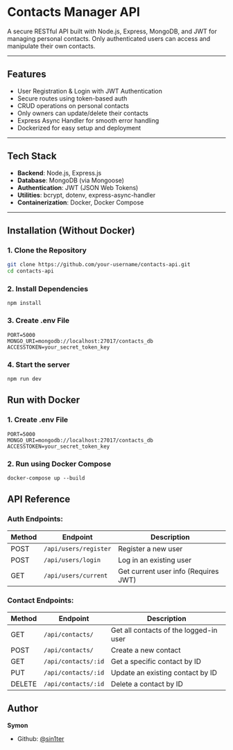 #  Contacts Manager API

A secure RESTful API built with Node.js, Express, MongoDB, and JWT for managing personal contacts. Only authenticated users can access and manipulate their own contacts.

---

##  Features

-  User Registration & Login with JWT Authentication
-  Secure routes using token-based auth
-  CRUD operations on personal contacts
-  Only owners can update/delete their contacts
-  Express Async Handler for smooth error handling
-  Dockerized for easy setup and deployment

---

##  Tech Stack

- **Backend**: Node.js, Express.js
- **Database**: MongoDB (via Mongoose)
- **Authentication**: JWT (JSON Web Tokens)
- **Utilities**: bcrypt, dotenv, express-async-handler
- **Containerization**: Docker, Docker Compose

---

## Installation (Without Docker)

### 1. Clone the Repository

```bash
git clone https://github.com/your-username/contacts-api.git
cd contacts-api
```

### 2. Install Dependencies
``` npm install ```

### 3. Create .env File
``` 
PORT=5000
MONGO_URI=mongodb://localhost:27017/contacts_db
ACCESSTOKEN=your_secret_token_key
```

### 4. Start the server
``` npm run dev ```


## Run with Docker 

### 1. Create .env File
``` 
PORT=5000
MONGO_URI=mongodb://localhost:27017/contacts_db
ACCESSTOKEN=your_secret_token_key
```

### 2. Run using Docker Compose
```
docker-compose up --build
```


## API Reference

### Auth Endpoints:
| Method | Endpoint         | Description             |
|--------|------------------|-------------------------|
| POST   | `/api/users/register` | Register a new user     |
| POST   | `/api/users/login`    | Log in an existing user |
| GET    | `/api/users/current`  | Get current user info (Requires JWT) |

### Contact Endpoints:
| Method | Endpoint              | Description                                 |
|--------|-----------------------|---------------------------------------------|
| GET    | `/api/contacts/`      | Get all contacts of the logged-in user      |
| POST   | `/api/contacts/`      | Create a new contact                         |
| GET    | `/api/contacts/:id`   | Get a specific contact by ID                 |
| PUT    | `/api/contacts/:id`   | Update an existing contact by ID             |
| DELETE | `/api/contacts/:id`   | Delete a contact by ID                       |


## Author
**Symon**

- Github: [@sin1ter](https://github.com/its-symon)

